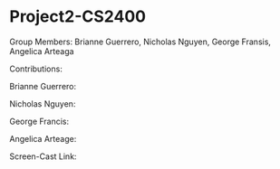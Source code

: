 # Project2-CS2400
Group Members: Brianne Guerrero, Nicholas Nguyen, George Fransis, Angelica Arteaga
  
  
Contributions:

  Brianne Guerrero:
  
  Nicholas Nguyen:
  
  George Francis: 
  
  Angelica Arteage: 
  
  
Screen-Cast Link: 
